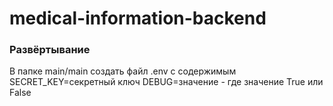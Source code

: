 # medical-information-backend

### Развёртывание
В папке main/main создать файл .env с содержимым
SECRET_KEY=секретный ключ
DEBUG=значение - где значение True или False